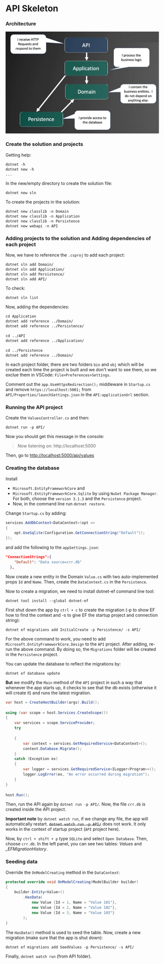# API Skeleton

### Architecture

![](/md/arch.jpg)

### Create the solution and projects

Getting help:

```Dos
dotnet -h
dotnet new -h
...
```

In the new/empty directory to create the solution file:

```Dos
dotnet new sln
```

To create the projects in the solution:

```Dos
dotnet new classlib -n Domain
dotnet new classlib -n Application
dotnet new classlib -n Persistence
dotnet new webapi -n API
```

### Adding projects to the solution and Adding dependencies of each project

Now, we have to reference the `.csproj` to add each project:

```Dos
dotnet sln add Domain/
dotnet sln add Application/
dotnet sln add Persistence/
dotnet sln add API/
```

To check:

```Dos
dotnet sln list
```

Now, adding the dependencies:

```Dos
cd Application
dotnet add reference ../Domain/
dotnet add reference ../Persistence/

cd ../API
dotnet add reference ../Application/

cd ../Persistence
dotnet add reference ../Domain/
```

In each project folder, there are two folders `bin` and `obj` which will be created each time the project is built and we don't want to see them, so we exclue them in VSCode: `File>Preferences>Settings`.

Comment out the `app.UseHttpsRedirection();` middleware in `Startup.cs` and remove `https://localhost:5001;` from `API/Properties/launchSettings.json` in the `API:applicationUrl` section.

### Running the API project

Create the `ValuesController.cs` and then:

```Dos
dotnet run -p API/
```

Now you should get this message in the console:

> Now listening on: http://localhost:5000

Then, go to [http://localhost:5000/api/values](http://localhost:5000/api/values)

### Creating the database

Install

- `Microsoft.EntityFrameworkCore` and
- `Microsoft.EntityFrameworkCore.Sqlite`
  by using `NuGet Package Manager`. For both, choose the `version 3.1.3` and the `Persistence` project.
- Now, in the command line run `dotnet restore`.

Change `Startup.cs` by adding:

```C#
services.AddDbContext<DataContext>(opt =>
{
    opt.UseSqlite(Configuration.GetConnectionString("Default"));
});
```

and add the following to the `appSettings.json`:

```json
"ConnectionStrings":{
    "Default": "Data source=crr.db"
  },
```

Now create a new entity in the Domain `Value.cs` with two auto-implemented props `Id` and `Name`. Then, create the `DataContext.cs` in the `Persistence`.

Now to create a migration, we need to install dotnet-ef command line tool:

```Dos
dotnet tool install --global dotnet-ef
```

First shut down the app by `ctrl + c` to create the migration (-p to show EF how to find the context and -s to give EF the startup project and connection string):

```Dos
dotnet ef migrations add InitialCreate -p Persistence/ -s API/
```

For the above command to work, you need to add `Microsoft.EntityFrameworkCore.Design` to the `API` project. After adding, re-run the above command. By doing so, the `Migrations` folder will be created in the `Persistence` project.

You can update the database to reflect the migrations by:

```Dos
dotnet ef database update
```

**But** we modify the `Main` method of the `API` project in such a way that whenever the app starts up, it checks to see that the db exists (otherwise it will create it) and runs the latest migration.

```C#
var host = CreateHostBuilder(args).Build();

using (var scope = host.Services.CreateScope())
{
    var services = scope.ServiceProvider;
    try

    {
        var context = services.GetRequiredService<DataContext>();
        context.Database.Migrate();
    }
    catch (Exception ex)
    {
        var logger = services.GetRequiredService<ILogger<Program>>();
        logger.LogError(ex, "An error occurred during migration");
    }
}

host.Run();
```

Then, run the API again by `dotnet run -p API/`. Now, the file `crr.db` is created inside the API project.

**Important note** by `dotnet watch run`, if we change any file, the app will automatically restart. <del>`dotnet watch run -p API/`</del> does not work. It only works in the context of startup project (`API` project here).

Now, by `ctrl + shift + p` type `SQLite` and select `Open Database`. Then, choose `crr.db`. In the left panel, you can see two tables: _Values_ and _\_EFMigrationHistory_.

### Seeding data

Override the `OnModelCreating` method in the `DataContext`:

```C#
protected override void OnModelCreating(ModelBuilder builder)
{
    builder.Entity<Value>()
        .HasData(
            new Value {Id = 1, Name = "Value 101"},
            new Value {Id = 2, Name = "Value 102"},
            new Value {Id = 3, Name = "Value 103"}
        );
}
```

The `HasData()` method is used to seed the table. Now, create a new migration (make sure that the app is shut down):

```Dos
dotnet ef migrations add SeedValues -p Persistence/ -s API/
```

Finally, `dotnet watch run` (from API folder).

